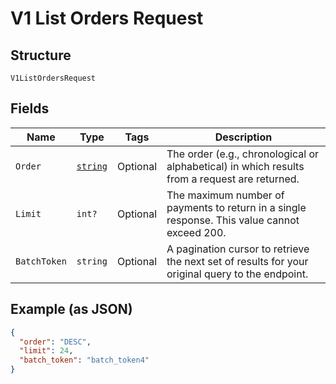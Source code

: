 
# V1 List Orders Request

## Structure

`V1ListOrdersRequest`

## Fields

| Name | Type | Tags | Description |
|  --- | --- | --- | --- |
| `Order` | [`string`](../../doc/models/sort-order.md) | Optional | The order (e.g., chronological or alphabetical) in which results from a request are returned. |
| `Limit` | `int?` | Optional | The maximum number of payments to return in a single response. This value cannot exceed 200. |
| `BatchToken` | `string` | Optional | A pagination cursor to retrieve the next set of results for your<br>original query to the endpoint. |

## Example (as JSON)

```json
{
  "order": "DESC",
  "limit": 24,
  "batch_token": "batch_token4"
}
```

